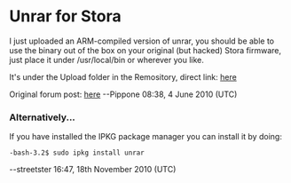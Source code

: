 # Unrar for Stora
I just uploaded an ARM-compiled version of unrar, you should be able to use the binary out of the box on your original (but hacked) Stora firmware, just place it under /usr/local/bin or wherever you like.

It's under the Upload folder in the Remository, direct link: [here](http://www.hardwarehackersunite.com/index.php?option=com_remository&Itemid=58&func=fileinfo&id=27)

Original forum post: [here](http://www.hardwarehackersunite.com/forum/topic?id=82) --Pippone 08:38, 4 June 2010 (UTC)


### Alternatively...

If you have installed the IPKG package manager you can install it by doing:
```
-bash-3.2$ sudo ipkg install unrar
```
--streetster 16:47, 18th November 2010 (UTC) 